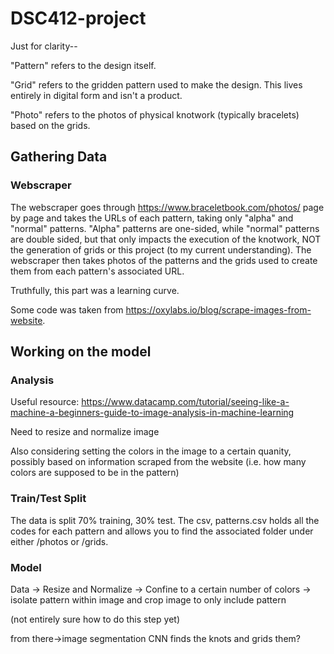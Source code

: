 # DSC412-project

Just for clarity--

"Pattern" refers to the design itself.

"Grid" refers to the gridden pattern used to make the design. This lives entirely in digital form and isn't a product.

"Photo" refers to the photos of physical knotwork (typically bracelets) based on the grids.

## Gathering Data

### Webscraper

The webscraper goes through https://www.braceletbook.com/photos/ page by page and takes the URLs of each pattern, taking only "alpha"
and "normal" patterns. "Alpha" patterns are one-sided, while "normal" patterns are double sided, but that only impacts the execution
of the knotwork, NOT the generation of grids or this project (to my current understanding). The webscraper then takes photos of the 
patterns and the grids used to create them from each pattern's associated URL.

Truthfully, this part was a learning curve.

Some code was taken from https://oxylabs.io/blog/scrape-images-from-website.

## Working on the model

### Analysis

Useful resource: https://www.datacamp.com/tutorial/seeing-like-a-machine-a-beginners-guide-to-image-analysis-in-machine-learning

Need to resize and normalize image

Also considering setting the colors in the image to a certain quanity, possibly based on information scraped from the website (i.e. how many colors are supposed to be in the pattern)

### Train/Test Split

The data is split 70% training, 30% test. The csv, patterns.csv holds all the codes for each pattern and allows you to find the associated
folder under either /photos or /grids.

### Model

Data -> Resize and Normalize -> Confine to a certain number of colors -> isolate pattern within image and crop image to only include pattern

(not entirely sure how to do this step yet)

from there->image segmentation CNN finds the knots and grids them?







